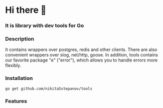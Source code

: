 <h1>Hi there 👋</h1>
<h3>It is library with dev tools for Go</h3>

### Description

It contains wrappers over postgres, redis and other clients. There are also convenient wrappers over slog, net/http, goose. In addition, tools contains our favorite package "e" ("error"), which allows you to handle errors more flexibly.

### Installation

```shell
go get github.com/nikitaSstepanov/tools
```

### Features

